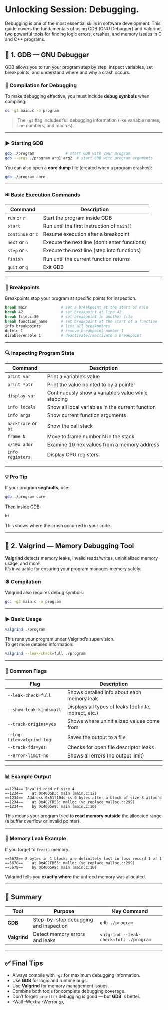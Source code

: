 # Unlocking Session: Debugging.

Debugging is one of the most essential skills in software development.
This guide covers the fundamentals of using GDB (GNU Debugger) and Valgrind, two powerful tools for finding logic errors, crashes, and memory issues in C and C++ programs.


## 🐞 1. GDB — GNU Debugger

GDB allows you to run your program step by step, inspect variables, set breakpoints, and understand where and why a crash occurs.

### 🔧 Compilation for Debugging
To make debugging effective, you must include **debug symbols** when compiling:
```bash
cc -g3 main.c -o program
```
> The `-g3` flag includes full debugging information (like variable names, line numbers, and macros).

---

### ▶️ Starting GDB
```bash
gdb ./program              # start GDB with your program
gdb --args ./program arg1 arg2  # start GDB with program arguments
```
You can also open a **core dump** file (created when a program crashes):
```bash
gdb ./program core
```

---

### ⏯️ Basic Execution Commands
| Command | Description |
|----------|-------------|
| `run` or `r` | Start the program inside GDB |
| `start` | Run until the first instruction of `main()` |
| `continue` or `c` | Resume execution after a breakpoint |
| `next` or `n` | Execute the next line (don’t enter functions) |
| `step` or `s` | Execute the next line (step into functions) |
| `finish` | Run until the current function returns |
| `quit` or `q` | Exit GDB |

---

### 🎯 Breakpoints
Breakpoints stop your program at specific points for inspection.
```bash
break main               # set a breakpoint at the start of main
break 42                 # set breakpoint at line 42
break file.c:30          # set breakpoint in another file
break function_name      # set breakpoint at the start of a function
info breakpoints         # list all breakpoints
delete 1                 # remove breakpoint number 1
disable/enable 1         # deactivate/reactivate a breakpoint
```

---

### 🔍 Inspecting Program State
| Command | Description |
|----------|-------------|
| `print var` | Print a variable’s value |
| `print *ptr` | Print the value pointed to by a pointer |
| `display var` | Continuously show a variable’s value while stepping |
| `info locals` | Show all local variables in the current function |
| `info args` | Show current function arguments |
| `backtrace` or `bt` | Show the call stack |
| `frame N` | Move to frame number N in the stack |
| `x/10x addr` | Examine 10 hex values from a memory address |
| `info registers` | Display CPU registers |

---

### 💡 Pro Tip
If your program **segfaults**, use:
```bash
gdb ./program core
```
Then inside GDB:
```bash
bt
```
This shows where the crash occurred in your code.

---

## 🧩 2. Valgrind — Memory Debugging Tool

**Valgrind** detects memory leaks, invalid reads/writes, uninitialized memory usage, and more.  
It’s invaluable for ensuring your program manages memory safely.

### ⚙️ Compilation
Valgrind also requires debug symbols:
```bash
gcc -g3 main.c -o program
```

---

### ▶️ Basic Usage
```bash
valgrind ./program
```
This runs your program under Valgrind’s supervision.  
To get more detailed information:
```bash
valgrind --leak-check=full ./program
```

---

### 🔧 Common Flags
| Flag | Description |
|------|--------------|
| `--leak-check=full` | Shows detailed info about each memory leak |
| `--show-leak-kinds=all` | Displays all types of leaks (definite, indirect, etc.) |
| `--track-origins=yes` | Shows where uninitialized values come from |
| `--log-file=valgrind.log` | Saves the output to a file |
| `--track-fds=yes` | Checks for open file descriptor leaks |
| `--error-limit=no` | Shows all errors (no output limit) |

---

### 📊 Example Output
```
==1234== Invalid read of size 4
==1234==    at 0x4005D3: main (main.c:12)
==1234==  Address 0x51f104c is 0 bytes after a block of size 8 alloc'd
==1234==    at 0x4C2FB55: malloc (vg_replace_malloc.c:299)
==1234==    by 0x4005A9: main (main.c:10)
```
This means your program tried to **read memory outside** the allocated range (a buffer overflow or invalid pointer).

---

### 🧼 Memory Leak Example
If you forget to `free()` memory:
```
==5678== 8 bytes in 1 blocks are definitely lost in loss record 1 of 1
==5678==    at 0x4C2FB55: malloc (vg_replace_malloc.c:299)
==5678==    by 0x4005A9: main (main.c:10)
```
Valgrind tells you **exactly where** the unfreed memory was allocated.

---

## 🧠 Summary
| Tool | Purpose | Key Command |
|------|----------|-------------|
| **GDB** | Step-by-step debugging and inspection | `gdb ./program` |
| **Valgrind** | Detect memory errors and leaks | `valgrind --leak-check=full ./program` |

---

## ✅ Final Tips
- Always compile with `-g3` for maximum debugging information.  
- Use **GDB** for logic and runtime bugs.  
- Use **Valgrind** for memory management issues.  
- Combine both tools for complete debugging coverage.  
- Don’t forget: `printf()` debugging is good — but **GDB** is better.
- -Wall -Wextra -Werror ;p,